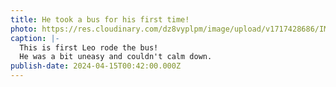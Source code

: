 ```yaml
---
title: He took a bus for his first time!
photo: https://res.cloudinary.com/dz8vyplpm/image/upload/v1717428686/IMG_9553_civ3mt.jpg
caption: |-
  This is first Leo rode the bus!
  He was a bit uneasy and couldn't calm down.
publish-date: 2024-04-15T00:42:00.000Z
---
```

